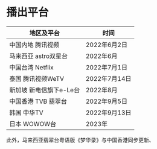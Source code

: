 # 播出平台

| 地区及平台 | 时间 |
| --- | --- |
| 中国内地 腾讯视频 | 2022年6月2日 |
| 马来西亚 astro双星台 | 2022年6月 |
| 中国台湾 Netflix | 2022年7月1日 |
| 泰国 腾讯视频WeTV | 2022年7月14日 |
| 新加坡 新电信旗下e-Le台 | 2022年8月 |
| 中国香港 TVB 翡翠台 | 2022年9月5日 |
| 韩国 中华TV | 2022年9月13日 |
| 日本 WOWOW台 | 2023年 |


此外，马来西亚翡翠台粤语版《梦华录》与中国香港同步更新、

